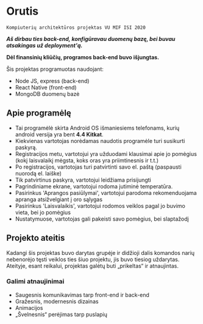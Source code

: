 # Orutis

`Kompiuterių architektūros projektas VU MIF ISI 2020`

***Aš dirbau ties back-end, konfigūravau duomenų bazę, bei buvau atsakingas už deployment'ą.***

**Dėl finansinių kliūčių, programos back-end buvo išjungtas.**

Šis projektas programuotas naudojant:

* Node JS, express (back-end)
* React Native (front-end)
* MongoDB duomenų bazė

## Apie programėlę

- Tai programėlė skirta Android OS išmaniesiems telefonams, kurių android versija yra bent **4.4 Kitkat**.
- Kiekvienas vartotojas norėdamas naudotis programėle turi susikurti paskyrą.
- Registracijos metu, vartotojui yra užduodami klausimai apie jo pomėgius (kokį laisvalaikį mėgsta, koks oras yra priimtinesnis ir t.t.)
- Po registracijos, vartotojas turi patvirtinti savo el. paštą (paspausti nuorodą el. laiške)
- Tik patvirtinus paskyra, vartotojui leidžiama prisijungti
- Pagrindiniame ekrane, vartotojui rodoma jutiminė temperatūra. 
- Pasirinkus 'Aprangos pasiūlymai', vartotojui parodoma rekomenduojama apranga atsižvelgiant į oro sąlygas
- Pasirinkus 'Laisvalaikis', vartotojui rodomos veiklos pagal jo buvimo vieta, bei jo pomėgius
- Nustatymuose, vartotojas gali pakeisti savo pomėgius, bei slaptažodį

## Projekto ateitis

Kadangi šis projektas buvo darytas grupėje ir didžioji dalis komandos narių nebenorėjo tęsti veiklos ties šiuo projektu, jis buvo tiesiog uždarytas.
Ateityje, esant reikalui, projektas galėtų buti „prikeltas“ ir atnaujintas.

### Galimi atnaujinimai

- Saugesnis komunikavimas tarp front-end ir back-end
- Gražesnis, modernesnis dizainas
- Animacijos
- „Švelnesnis“ perėjimas tarp puslapių 
